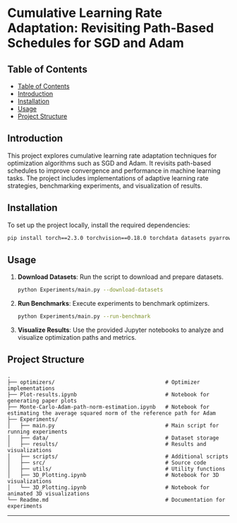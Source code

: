 # Cumulative Learning Rate Adaptation: Revisiting Path-Based Schedules for SGD and Adam

## Table of Contents

- [Table of Contents](#table-of-contents)
- [Introduction](#introduction)
- [Installation](#installation)
- [Usage](#usage)
- [Project Structure](#project-structure)

## Introduction

This project explores cumulative learning rate adaptation techniques for optimization algorithms such as SGD and Adam. It revisits path-based schedules to improve convergence and performance in machine learning tasks. The project includes implementations of adaptive learning rate strategies, benchmarking experiments, and visualization of results.

## Installation

To set up the project locally, install the required dependencies:

```bash
pip install torch==2.3.0 torchvision==0.18.0 torchdata datasets pyarrow matplotlib numpy
```

## Usage

1. **Download Datasets**: Run the script to download and prepare datasets.
   ```bash
   python Experiments/main.py --download-datasets
   ```

2. **Run Benchmarks**: Execute experiments to benchmark optimizers.
   ```bash
   python Experiments/main.py --run-benchmark
   ```

3. **Visualize Results**: Use the provided Jupyter notebooks to analyze and visualize optimization paths and metrics.

## Project Structure

```
.
├── optimizers/                                   # Optimizer implementations
├── Plot-results.ipynb                            # Notebook for generating paper plots
├── Monte-Carlo-Adam-path-norm-estimation.ipynb   # Notebook for estimating the average squared norm of the reference path for Adam
├── Experiments/
│   ├── main.py                                   # Main script for running experiments
│   ├── data/                                     # Dataset storage
│   ├── results/                                  # Results and visualizations
│   ├── scripts/                                  # Additional scripts
│   ├── src/                                      # Source code
│   ├── utils/                                    # Utility functions
│   ├── 3D_Plotting.ipynb                         # Notebook for 3D visualizations
│   └── 3D_Plotting.ipynb                         # Notebook for animated 3D visualizations
└── Readme.md                                     # Documentation for experiments
```

---